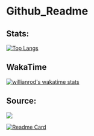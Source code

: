 # Github_Readme
## Stats:

[![Top Langs](https://github-readme-stats.vercel.app/api/top-langs/?username=Omars32&layout=default&langs_count=3)](https://github.com/anuraghazra/github-readme-stats)


## WakaTime
[![willianrod's wakatime stats](https://github-readme-stats.vercel.app/api/wakatime?username=Omars32)](https://github.com/anuraghazra/github-readme-stats)



## Source:
<a href="https://github.com/anuraghazra/github-readme-stats">
  <img align="center" src="https://github-readme-stats.vercel.app/api/pin/?username=Omars32&repo=Github_Readme" />
</a>

[![Readme Card](https://github-readme-stats.vercel.app/api/pin/?username=Omars32&repo=Github_Readme)](https://github.com/anuraghazra/github-readme-stats)
